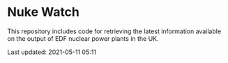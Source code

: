 # Nuke Watch

This repository includes code for retrieving the latest information available on the output of EDF nuclear power plants in the UK.

Last updated: 2021-05-11 05:11